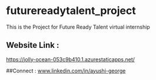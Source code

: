 # futurereadytalent_project
This is the Project for  Future Ready Talent virtual internship

## Website Link :
https://jolly-ocean-053c9b410.1.azurestaticapps.net/

##Connect  :
www.linkedin.com/in/ayushi-george

